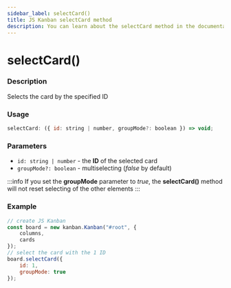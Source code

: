 ```yaml
---
sidebar_label: selectCard()
title: JS Kanban selectCard method
description: You can learn about the selectCard method in the documentation of the JavaScript Kanban library. Browse developer guides and API reference, try out code examples and live demos.
---
```


# selectCard()

### Description

Selects the card by the specified ID

### Usage

```js
selectCard: ({ id: string | number, groupMode?: boolean }) => void;
```

### Parameters

- `id: string | number` - the **ID** of the selected card
- `groupMode?: boolean` - multiselecting (*false* by default)

:::info
If you set the **groupMode** parameter to *true*, the **selectCard()** method will not reset selecting of the other elements
:::

### Example

```jsx {7-10}
// create JS Kanban
const board = new kanban.Kanban("#root", {
	columns,
	cards
});
// select the card with the 1 ID
board.selectCard({
	id: 1,
	groupMode: true
});
```
